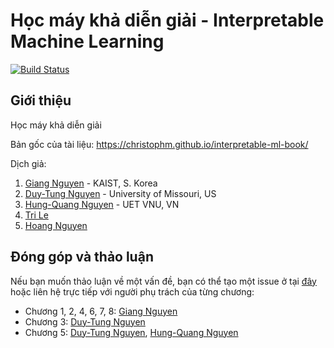 # Học máy khả diễn giải - Interpretable Machine Learning

[![Build Status](https://travis-ci.org/christophM/interpretable-ml-book.svg?branch=master)](https://travis-ci.org/christophM/interpretable-ml-book)

## Giới thiệu
Học máy khả diễn giải

Bản gốc của tài liệu: https://christophm.github.io/interpretable-ml-book/

Dịch giả:

1. [Giang Nguyen](nguyengiangbkhn@gmail.com) - KAIST, S. Korea
2. [Duy-Tung Nguyen](tungnguyen211098@gmail.com) - University of Missouri, US
3. [Hung-Quang Nguyen](hungquangnguyen66@gmail.com) - UET VNU, VN
4. [Tri Le](ledinhtri.cse.hcmut@gmail.com)
5. [Hoang Nguyen]()

## Đóng góp và thảo luận
Nếu bạn muốn thảo luận về một vấn đề, bạn có thể tạo một issue ở tại [đây](https://github.com/giangnguyen2412/InterpretableMLBook-Vietnamese/issues)
hoặc liên hệ trực tiếp với người phụ trách của từng chương:

- Chương 1, 2, 4, 6, 7, 8: [Giang Nguyen](nguyengiangbkhn@gmail.com)
- Chương 3: [Duy-Tung Nguyen](tungnguyen211098@gmail.com)
- Chương 5: [Duy-Tung Nguyen](tungnguyen211098@gmail.com), [Hung-Quang Nguyen](hungquangnguyen66@gmail.com)


